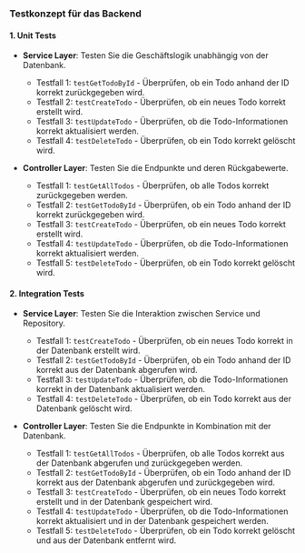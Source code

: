 ### Testkonzept für das Backend

#### 1. Unit Tests
- **Service Layer**: Testen Sie die Geschäftslogik unabhängig von der Datenbank.
  - Testfall 1: `testGetTodoById` - Überprüfen, ob ein Todo anhand der ID korrekt zurückgegeben wird.
  - Testfall 2: `testCreateTodo` - Überprüfen, ob ein neues Todo korrekt erstellt wird.
  - Testfall 3: `testUpdateTodo` - Überprüfen, ob die Todo-Informationen korrekt aktualisiert werden.
  - Testfall 4: `testDeleteTodo` - Überprüfen, ob ein Todo korrekt gelöscht wird.

- **Controller Layer**: Testen Sie die Endpunkte und deren Rückgabewerte.
  - Testfall 1: `testGetAllTodos` - Überprüfen, ob alle Todos korrekt zurückgegeben werden.
  - Testfall 2: `testGetTodoById` - Überprüfen, ob ein Todo anhand der ID korrekt zurückgegeben wird.
  - Testfall 3: `testCreateTodo` - Überprüfen, ob ein neues Todo korrekt erstellt wird.
  - Testfall 4: `testUpdateTodo` - Überprüfen, ob die Todo-Informationen korrekt aktualisiert werden.
  - Testfall 5: `testDeleteTodo` - Überprüfen, ob ein Todo korrekt gelöscht wird.

#### 2. Integration Tests
- **Service Layer**: Testen Sie die Interaktion zwischen Service und Repository.
  - Testfall 1: `testCreateTodo` - Überprüfen, ob ein neues Todo korrekt in der Datenbank erstellt wird.
  - Testfall 2: `testGetTodoById` - Überprüfen, ob ein Todo anhand der ID korrekt aus der Datenbank abgerufen wird.
  - Testfall 3: `testUpdateTodo` - Überprüfen, ob die Todo-Informationen korrekt in der Datenbank aktualisiert werden.
  - Testfall 4: `testDeleteTodo` - Überprüfen, ob ein Todo korrekt aus der Datenbank gelöscht wird.

- **Controller Layer**: Testen Sie die Endpunkte in Kombination mit der Datenbank.
  - Testfall 1: `testGetAllTodos` - Überprüfen, ob alle Todos korrekt aus der Datenbank abgerufen und zurückgegeben werden.
  - Testfall 2: `testGetTodoById` - Überprüfen, ob ein Todo anhand der ID korrekt aus der Datenbank abgerufen und zurückgegeben wird.
  - Testfall 3: `testCreateTodo` - Überprüfen, ob ein neues Todo korrekt erstellt und in der Datenbank gespeichert wird.
  - Testfall 4: `testUpdateTodo` - Überprüfen, ob die Todo-Informationen korrekt aktualisiert und in der Datenbank gespeichert werden.
  - Testfall 5: `testDeleteTodo` - Überprüfen, ob ein Todo korrekt gelöscht und aus der Datenbank entfernt wird.